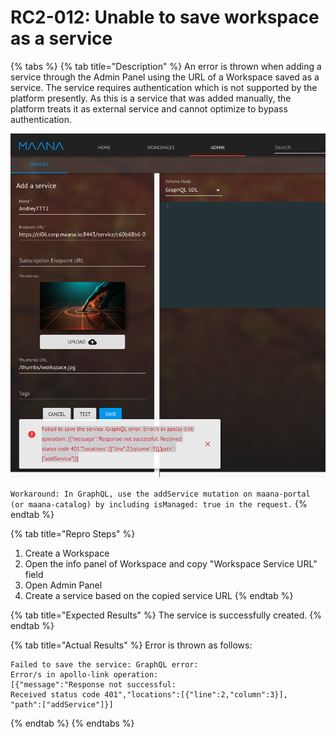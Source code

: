 # RC2-012: Unable to save workspace as a service

{% tabs %}
{% tab title="Description" %}
An error is thrown when adding a service through the Admin Panel using the URL of a Workspace saved as a service. The service requires authentication which is not supported by the platform presently. As this is a service that was added manually, the platform treats it as external service and cannot optimize to bypass authentication.

![](../../../.gitbook/assets/rc2-012.png)

`Workaround: In GraphQL, use the addService mutation on maana-portal (or maana-catalog) by including isManaged: true in the request.`
{% endtab %}

{% tab title="Repro Steps" %}
1. Create a Workspace
2. Open the info panel of Workspace and copy "Workspace Service URL" field
3. Open Admin Panel
4. Create a service based on the copied service URL
{% endtab %}

{% tab title="Expected Results" %}
The service is successfully created.
{% endtab %}

{% tab title="Actual Results" %}
Error is thrown as follows:

```text
Failed to save the service: GraphQL error: 
Error/s in apollo-link operation: 
[{"message":"Response not successful: 
Received status code 401","locations":[{"line":2,"column":3}],
"path":["addService"]}]
```
{% endtab %}
{% endtabs %}

